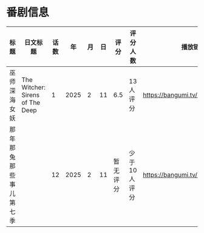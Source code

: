 # 番剧信息

|标题|日文标题|话数|年|月|日|评分|评分人数|播放链接|封面|
|---|---|---|---|---|---|---|---|---|---|
|巫师 深海女妖|The Witcher: Sirens of The Deep|1|2025|2|11|6.5|13人评分|https://bangumi.tv/subject/464852|https://lain.bgm.tv/pic/cover/c/0e/3a/464852_lJEje.jpg|
|那年那兔那些事儿 第七季||12|2025|2|11|暂无评分|少于10人评分|https://bangumi.tv/subject/531515|https://lain.bgm.tv/pic/cover/c/5d/38/531515_xU9SF.jpg|
